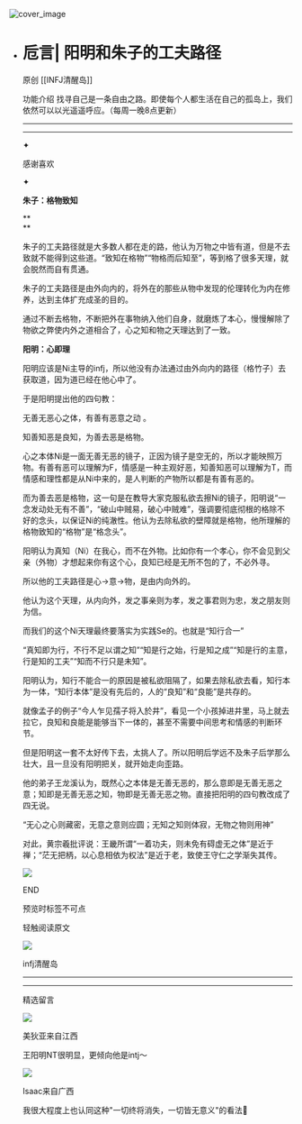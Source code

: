 ![cover_image](https://mmbiz.qlogo.cn/mmbiz_jpg/DZCdtia4bJxpy6Mc2Z6AGmQfia1OYcWzZd08EhphrCiaUBwxaTvyKVjUpulbkDFVgKqI8U1nwRuQweyKlMlmFnicicA/0?wx_fmt=jpeg)

- # 卮言| 阳明和朱子的工夫路径
  
  原创 [[INFJ清醒岛]]
  
  功能介绍 找寻自己是一条自由之路。即使每个人都生活在自己的孤岛上，我们依然可以以光遥遥呼应。（每周一晚8点更新）
  
  ---
  
  ---
  
  ✦
  
  感谢喜欢
  
  ✦
  
  **朱子：格物致知**
  
  \*\*  
  \*\*
  
  朱子的工夫路径就是大多数人都在走的路，他认为万物之中皆有道，但是不去致就不能得到这些道。“致知在格物”“物格而后知至”，等到格了很多天理，就会脱然而自有贯通。
  
  朱子的工夫路径是由外向内的，将外在的那些从物中发现的伦理转化为内在修养，达到主体扩充成圣的目的。
  
  通过不断去格物，不断把外在事物纳入他们自身，就磨炼了本心，慢慢解除了物欲之弊使内外之道相合了，心之知和物之天理达到了一致。
  
  **阳明：心即理**
  
  阳明应该是Ni主导的infj，所以他没有办法通过由外向内的路径（格竹子）去获取道，因为道已经在他心中了。
  
  于是阳明提出他的四句教：
  
  无善无恶心之体，有善有恶意之动 。
  
  知善知恶是良知，为善去恶是格物。
  
  心之本体Ni是一面无善无恶的镜子，正因为镜子是空无的，所以才能映照万物。有善有恶可以理解为F，情感是一种主观好恶，知善知恶可以理解为T，而情感和理性都是从Ni中来的，是人判断的产物所以都是有善有恶的。
  
  而为善去恶是格物，这一句是在教导大家克服私欲去擦Ni的镜子，阳明说“一念发动处无有不善”，“破山中贼易，破心中贼难”，强调要彻底彻根的格除不好的念头，以保证Ni的纯澈性。他认为去除私欲的壁障就是格物，他所理解的格物致知的“格物”是“格念头”。
  
  阳明认为真知（Ni）在我心，而不在外物。比如你有一个孝心，你不会见到父亲（外物）才想起来你有这个心，良知已经是无所不包的了，不必外寻。
  
  所以他的工夫路径是心→意→物，是由内向外的。
  
  他认为这个天理，从内向外，发之事亲则为孝，发之事君则为忠，发之朋友则为信。
  
  而我们的这个Ni天理最终要落实为实践Se的。也就是“知行合一”
  
  “真知即为行，不行不足以谓之知”“知是行之始，行是知之成”“知是行的主意，行是知的工夫”“知而不行只是未知”。
  
  阳明认为，知行不能合一的原因是被私欲阻隔了，如果去除私欲去看，知行本为一体，“知行本体”是没有先后的，人的“良知”和“良能”是共存的。
  
  就像孟子的例子“今人乍见孺子将入於井”，看见一个小孩掉进井里，马上就去拉它，良知和良能是能够当下一体的，甚至不需要中间思考和情感的判断环节。
  
  但是阳明这一套不太好传下去，太挑人了。所以阳明后学远不及朱子后学那么壮大，且一旦没有阳明把关，就开始走向歪路。
  
  他的弟子王龙溪认为，既然心之本体是无善无恶的，那么意即是无善无恶之意；知即是无善无恶之知，物即是无善无恶之物。直接把阳明的四句教改成了四无说。
  
  “无心之心则藏密，无意之意则应圆；无知之知则体寂，无物之物则用神”
  
  对此，黄宗羲批评说：王畿所谓“一着功夫，则未免有碍虚无之体”是近于禅；“茫无把柄，以心息相依为权法”是近于老，致使王守仁之学渐失其传。
  
  ![](https://mmbiz.qpic.cn/mmbiz_gif/7FiadXCUBpqt43ySAFleQonQAWQDMwvCPOiaiaFlUYSG8ibicVqc4d5rBa4niaAWr9DmauJ43FCich2gaNDU6PiaKZQf6w/640?wx_fmt=gif)
  
  END
  
  预览时标签不可点
  
    
  
  
  轻触阅读原文
  
  ![](http://mmbiz.qpic.cn/mmbiz_png/DZCdtia4bJxpcRrqEcIicNn7icChObS1Eqm6u2hlN1LGAHvlMHZg6O2a3A47KdeC6IqvVTuryNZQpDFQ1LX3JvT9w/0?wx_fmt=png)
  
  infj清醒岛
  
  ---
  
  ---
  
  精选留言
  
  ![](http://mmsns.qpic.cn/mmsns/iaxNB5XaibCeLTYWIUGCYm7cS1kFxTx4ibUSEBZJ6VnOdXPDItJ9PaGRg/0)
  
  美狄亚来自江西
  
  王阳明NT很明显，更倾向他是intj～
  
  ![](http://mmsns.qpic.cn/mmsns/iaxNB5XaibCeLTYWIUGCYm7cS1kFxTx4ibUSEBZJ6VnOdXPDItJ9PaGRg/0)
  
  Isaac来自广西
  
  我很大程度上也认同这种"一切终将消失，一切皆无意义"的看法🤔